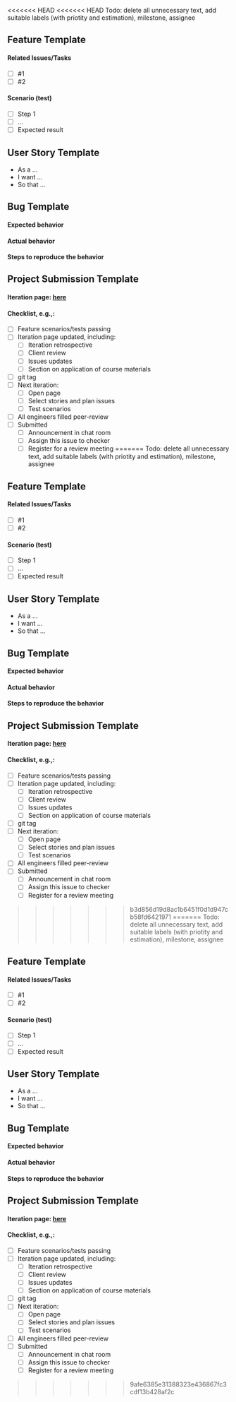 <<<<<<< HEAD
<<<<<<< HEAD
Todo: delete all unnecessary text, add suitable labels (with priotity and estimation), milestone, assignee
## Feature Template

#### Related Issues/Tasks
- [ ] #1
- [ ] #2

#### Scenario (test)
- [ ] Step 1
- [ ] ...
- [ ] Expected result

## User Story Template
- As a ...
- I want ...
- So that ...

## Bug Template
#### Expected behavior
#### Actual behavior
#### Steps to reproduce the behavior

## Project Submission Template
#### Iteration page: [here](../wiki/iter-6.md)
#### Checklist, e.g.,:
- [ ] Feature scenarios/tests passing
- [ ] Iteration page updated, including:
  - [ ] Iteration retrospective
  - [ ] Client review
  - [ ] Issues updates
  - [ ] Section on application of course materials
- [ ] git tag
- [ ] Next iteration:
  - [ ] Open page
  - [ ] Select stories and plan issues
  - [ ] Test scenarios
- [ ] All engineers filled peer-review 
- [ ] Submitted
  - [ ] Announcement in chat room
  - [ ] Assign this issue to checker
  - [ ] Register for a review meeting
=======
Todo: delete all unnecessary text, add suitable labels (with priotity and estimation), milestone, assignee
## Feature Template

#### Related Issues/Tasks
- [ ] #1
- [ ] #2

#### Scenario (test)
- [ ] Step 1
- [ ] ...
- [ ] Expected result

## User Story Template
- As a ...
- I want ...
- So that ...

## Bug Template
#### Expected behavior
#### Actual behavior
#### Steps to reproduce the behavior

## Project Submission Template
#### Iteration page: [here](../wiki/iter-6.md)
#### Checklist, e.g.,:
- [ ] Feature scenarios/tests passing
- [ ] Iteration page updated, including:
  - [ ] Iteration retrospective
  - [ ] Client review
  - [ ] Issues updates
  - [ ] Section on application of course materials
- [ ] git tag
- [ ] Next iteration:
  - [ ] Open page
  - [ ] Select stories and plan issues
  - [ ] Test scenarios
- [ ] All engineers filled peer-review 
- [ ] Submitted
  - [ ] Announcement in chat room
  - [ ] Assign this issue to checker
  - [ ] Register for a review meeting
>>>>>>> b3d856d19d8ac1b6451f0d1d947cb58fd6421971
=======
Todo: delete all unnecessary text, add suitable labels (with priotity and estimation), milestone, assignee
## Feature Template

#### Related Issues/Tasks
- [ ] #1
- [ ] #2

#### Scenario (test)
- [ ] Step 1
- [ ] ...
- [ ] Expected result

## User Story Template
- As a ...
- I want ...
- So that ...

## Bug Template
#### Expected behavior
#### Actual behavior
#### Steps to reproduce the behavior

## Project Submission Template
#### Iteration page: [here](../wiki/iter-6.md)
#### Checklist, e.g.,:
- [ ] Feature scenarios/tests passing
- [ ] Iteration page updated, including:
  - [ ] Iteration retrospective
  - [ ] Client review
  - [ ] Issues updates
  - [ ] Section on application of course materials
- [ ] git tag
- [ ] Next iteration:
  - [ ] Open page
  - [ ] Select stories and plan issues
  - [ ] Test scenarios
- [ ] All engineers filled peer-review 
- [ ] Submitted
  - [ ] Announcement in chat room
  - [ ] Assign this issue to checker
  - [ ] Register for a review meeting
>>>>>>> 9afe6385e31388323e436867fc3cdf13b428af2c
